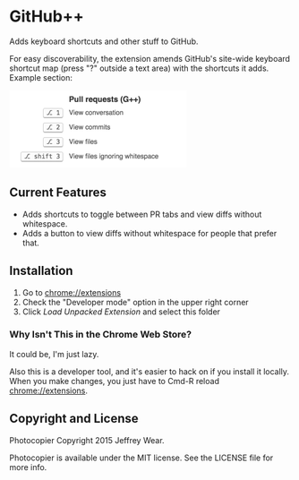 # GitHub++

Adds keyboard shortcuts and other stuff to GitHub.

For easy discoverability, the extension amends GitHub's site-wide keyboard shortcut map (press "?" outside a text area) with the shortcuts it adds. Example section:

<img src="shortcuts.png" width=317 />

## Current Features

* Adds shortcuts to toggle between PR tabs and view diffs without whitespace.
* Adds a button to view diffs without whitespace for people that prefer that.

## Installation

1. Go to <chrome://extensions>
2. Check the "Developer mode" option in the upper right corner
3. Click *Load Unpacked Extension* and select this folder

### Why Isn't This in the Chrome Web Store?

It could be, I'm just lazy.

Also this is a developer tool, and it's easier to hack on if you install it locally.
When you make changes, you just have to Cmd-R reload <chrome://extensions>.

## Copyright and License

Photocopier Copyright 2015 Jeffrey Wear.

Photocopier is available under the MIT license. See the LICENSE file for more info.
